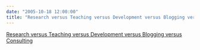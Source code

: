 ```yaml
---
date: "2005-10-18 12:00:00"
title: "Research versus Teaching versus Development versus Blogging versus Consulting"
---
```


[Research versus Teaching versus Development versus Blogging versus Consulting](/lemire/blog/2005/10-18-research-versus-teaching-versus-development-versus-blogging-versus-consulting)

